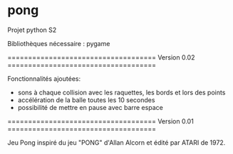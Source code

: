# pong
Projet python S2

Bibliothèques nécessaire : pygame

==================================== Version 0.02 ====================================

Fonctionnalités ajoutées: 

- sons à chaque collision avec les raquettes, les bords et lors des points
- accélération de la balle toutes les 10 secondes
- possibilité de mettre en pause avec barre espace
 
==================================== Version 0.01 ====================================

Jeu Pong inspiré du jeu "PONG" d'Allan Alcorn et édité par ATARI de 1972.


